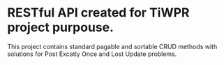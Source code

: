 # RESTful API created for TiWPR project purpouse.
This project contains standard pagable and sortable CRUD methods with solutions for Post Excatly Once and Lost Update problems.
